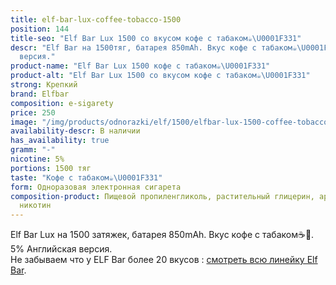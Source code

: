 ```yaml
---
title: elf-bar-lux-coffee-tobacco-1500
position: 144
title-seo: "Elf Bar Lux 1500 со вкусом кофе с табаком☕️\U0001F331"
descr: "Elf Bar на 1500тяг, батарея 850mAh. Вкус кофе с табаком☕️\U0001F331. 5% Английская
  версия."
product-name: "Elf Bar Lux 1500 кофе с табаком☕️\U0001F331"
product-alt: "Elf Bar Lux 1500 со вкусом кофе с табаком☕️\U0001F331"
strong: Крепкий
brand: Elfbar
composition: e-sigarety
price: 250
image: "/img/products/odnorazki/elf/1500/elfbar-lux-1500-coffee-tobacco.jpg"
availability-descr: В наличии
has_availability: true
gramm: "-"
nicotine: 5%
portions: 1500 тяг
taste: "Кофе с табаком☕️\U0001F331"
form: Одноразовая электронная сигарета
composition-product: Пищевой пропиленгликоль, растительный глицерин, ароматизатор,
  никотин
---
```


Elf Bar Lux на 1500 затяжек, батарея 850mAh. Вкус кофе с табаком☕️🌱. 5% Английская версия.<br>
Не забываем что у ELF Bar более 20 вкусов : [смотреть всю линейку Elf Bar](/elfbar).